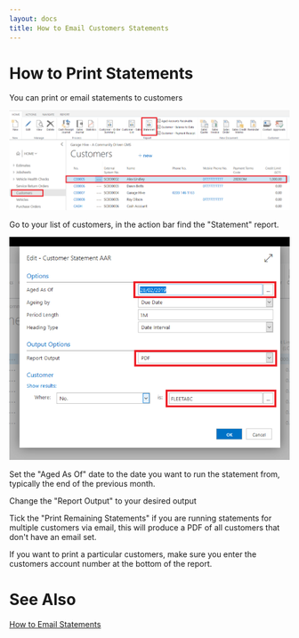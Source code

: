 ```yaml
---
layout: docs
title: How to Email Customers Statements
---
```

# How to Print Statements

You can print or email statements to customers

![](media/garagehive-statements-how-to-print.png)

Go to your list of customers, in the action bar find the "Statement" report. 

![](media/garagehive-statements-how-to-print-report.png)

Set the "Aged As Of" date to the date you want to run the statement from, typically the end of the previous month. 

Change the "Report Output" to your desired output

Tick the "Print Remaining Statements" if you are running statements for multiple customers via email, this will produce a PDF of all customers that don't have an email set. 

If you want to print a particular customers, make sure you enter the customers account number at the bottom of the report. 

# See Also
[How to Email Statements](https://docs.garagehive.co.uk/docs/garagehive-statements-how-to-email.html "How to email Statements")
